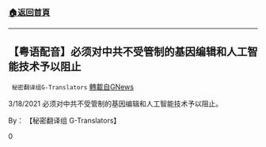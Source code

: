###  [:house:返回首頁](https://github.com/ourhimalayas/txt)
---

## 【粤语配音】必须对中共不受管制的基因编辑和人工智能技术予以阻止
` 秘密翻译组G-Translators` [轉載自GNews](https://gnews.org/zh-hans/1019204/)

3/18/2021 必须对中共不受管制的基因编辑和人工智能技术予以阻止。

By： 【秘密翻译组 G-Translators】



0
